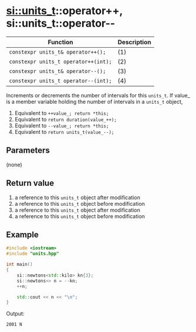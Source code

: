 # [si::units_t](../units_t.md)::operator++, si::units_t::operator--

Function | Description
---------|----------
`constexpr units_t& operator++();` | (1)
`constexpr units_t operator++(int);` | (2)
`constexpr units_t& operator--();` | (3)
`constexpr units_t operator--(int);` | (4)

Increments or decrements the number of intervals for this `units_t`.
If value_ is a member variable holding the number of intervals in a `units_t` object,
1. Equivalent to `++value_; return *this;`
2. Equivalent to `return duration(value_++);`
3. Equivalent to `--value_; return *this;`
4. Equivalent to `return units_t(value_--);`

## Parameters
(none)

## Return value
1. a reference to this `units_t` object after modification
2. a reference to this `units_t` object before modification
3. a reference to this `units_t` object after modification
4. a reference to this `units_t` object before modification

## Example
```c++
#include <iostream>
#include "units.hpp"

int main()
{
    si::newtons<std::kilo> kn{3};
    si::newtons<> n = --kn;
    ++n;

    std::cout << n << "\n";
}
```
Output:
```
2001 N
```